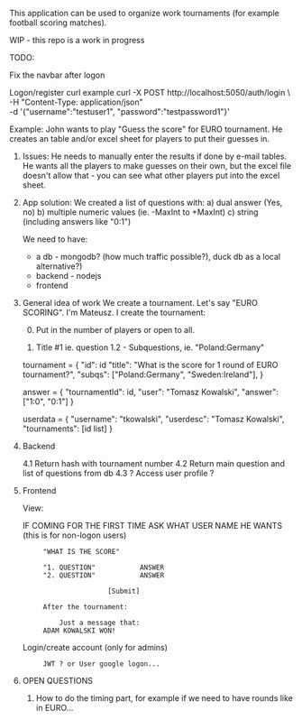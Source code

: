 This application can be used to organize work tournaments (for example football
scoring matches).

WIP - this repo is a work in progress

TODO:

Fix the navbar after logon

Logon/register curl example
curl -X POST http://localhost:5050/auth/login \   
     -H "Content-Type: application/json" \
     -d '{"username":"testuser1", "password":"testpassword1"}'

Example:
John wants to play "Guess the score" for EURO tournament.
He creates an table and/or excel sheet for players
to put their guesses in.

1. Issues:
    He needs to manually enter the results if done
    by e-mail tables.
    He wants all the players to make guesses on their own,
    but the excel file doesn't allow that - you can
    see what other players put into the excel sheet.
2. App solution:
    We created a list of questions with:
    a) dual answer (Yes, no)
    b) multiple numeric values (ie. -MaxInt to +MaxInt)
    c) string (including answers like "0:1")

    We need to have:
    - a db - mongodb? (how much traffic possible?), duck
      db as a local alternative?)
    - backend - nodejs
    - frontend

3. General idea of work
    We create a tournament. Let's say "EURO SCORING". 
    I'm Mateusz. I create the tournament:

    0. Put in the number of players or open to all.

    1. Title #1 ie. question
        1.2 - Subquestions, ie. "Poland:Germany"

    tournament = {
        "id": id
        "title": "What is the score for 1 round of EURO tournament?",
        "subqs": ["Poland:Germany", "Sweden:Ireland"],
    }

    answer = {
        "tournamentId": id,
        "user": "Tomasz Kowalski",
        "answer": ["1:0", "0:1"]
    }

    userdata = {
        "username": "tkowalski",
        "userdesc": "Tomasz Kowalski",
        "tournaments": [id list]
    }

4. Backend

    4.1 Return hash with tournament number
    4.2 Return main question and list of questions from db
    4.3 ? Access user profile ?

5. Frontend
    
    View:
    
    IF COMING FOR THE FIRST TIME
    ASK WHAT USER NAME HE WANTS
    (this is for non-logon users)
        
            "WHAT IS THE SCORE"

            "1. QUESTION"           ANSWER
            "2. QUESTION"           ANSWER

                            [Submit]

            After the tournament:
            
                Just a message that:
            ADAM KOWALSKI WON!


    Login/create account (only for admins)
            
            JWT ? or User google logon...
    
    
6. OPEN QUESTIONS

    1. How to do the timing part, for example if we need to have rounds like in EURO...
